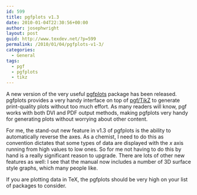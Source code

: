 ```yaml
---
id: 599
title: pgfplots v1.3
date: 2010-01-04T22:30:56+00:00
author: josephwright
layout: post
guid: http://www.texdev.net/?p=599
permalink: /2010/01/04/pgfplots-v1-3/
categories:
  - General
tags:
  - pgf
  - pgfplots
  - tikz
---
```

A new version of the very useful [pgfplots](http://tug.ctan.org/cgi-bin/ctanPackageInformation.py?id=pgfplots) package has been released. pgfplots provides a very handy interface on top of [pgf/TikZ](http://tug.ctan.org/pkg/pgf) to generate print-quality plots without too much effort. As many readers will know, pgf works with both DVI and PDF output methods, making pgfplots very handy for generating plots without worrying about other content.

For me, the stand-out new feature in v1.3 of pgfplots is the ability to automatically reverse the axes. As a chemist, I need to do this as convention dictates that some types of data are displayed with the _x_ axis running from high values to low ones. So for me not having to do this by hand is a really significant reason to upgrade. There are lots of other new features as well: I see that the manual now includes a number of 3D surface style graphs, which many people like.

If you are plotting data in TeX, the pgfplots should be very high on your list of packages to consider.

